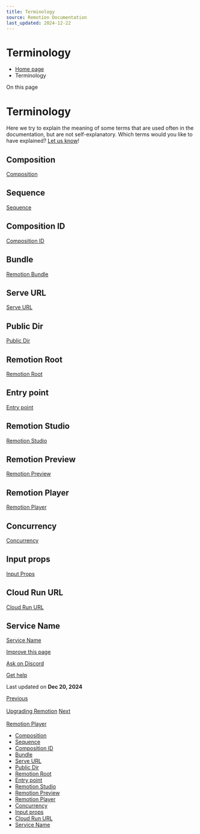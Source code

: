 ```yaml
---
title: Terminology
source: Remotion Documentation
last_updated: 2024-12-22
---
```


# Terminology

- [Home page](/)
- Terminology

On this page

# Terminology

Here we try to explain the meaning of some terms that are used often in the documentation, but are not self-explanatory. Which terms would you like to have explained? [Let us know](https://remotion.dev/issue)!

## Composition [​](\#composition "Direct link to Composition")

[Composition](/docs/terminology/composition)

## Sequence [​](\#sequence "Direct link to Sequence")

[Sequence](/docs/terminology/sequence)

## Composition ID [​](\#composition-id "Direct link to Composition ID")

[Composition ID](/docs/terminology/composition#composition-id)

## Bundle [​](\#bundle "Direct link to Bundle")

[Remotion Bundle](/docs/terminology/bundle)

## Serve URL [​](\#serve-url "Direct link to Serve URL")

[Serve URL](/docs/terminology/serve-url)

## Public Dir [​](\#public-dir "Direct link to Public Dir")

[Public Dir](/docs/terminology/public-dir)

## Remotion Root [​](\#remotion-root "Direct link to Remotion Root")

[Remotion Root](/docs/terminology/remotion-root)

## Entry point [​](\#entry-point "Direct link to Entry point")

[Entry point](/docs/terminology/entry-point)

## Remotion Studio [​](\#remotion-studio "Direct link to Remotion Studio")

[Remotion Studio](/docs/terminology/studio)

## Remotion Preview [​](\#remotion-preview "Direct link to Remotion Preview")

[Remotion Preview](/docs/terminology/studio#remotion-preview)

## Remotion Player [​](\#remotion-player "Direct link to Remotion Player")

[Remotion Player](/docs/terminology/player)

## Concurrency [​](\#concurrency "Direct link to Concurrency")

[Concurrency](/docs/terminology/concurrency)

## Input props [​](\#input-props "Direct link to Input props")

[Input Props](/docs/terminology/input-props)

## Cloud Run URL [​](\#cloud-run-url "Direct link to Cloud Run URL")

[Cloud Run URL](/docs/terminology/cloud-run-url)

## Service Name [​](\#service-name "Direct link to Service Name")

[Service Name](/docs/terminology/service-name)

[Improve this page](https://github.com/remotion-dev/remotion/edit/main/packages/docs/docs/terminology.mdx)

[Ask on Discord](https://remotion.dev/discord)

[Get help](/docs/get-help)

Last updated on **Dec 20, 2024**

[Previous\
\
Upgrading Remotion](/docs/upgrading) [Next\
\
Remotion Player](/docs/terminology/player)

- [Composition](#composition)
- [Sequence](#sequence)
- [Composition ID](#composition-id)
- [Bundle](#bundle)
- [Serve URL](#serve-url)
- [Public Dir](#public-dir)
- [Remotion Root](#remotion-root)
- [Entry point](#entry-point)
- [Remotion Studio](#remotion-studio)
- [Remotion Preview](#remotion-preview)
- [Remotion Player](#remotion-player)
- [Concurrency](#concurrency)
- [Input props](#input-props)
- [Cloud Run URL](#cloud-run-url)
- [Service Name](#service-name)
